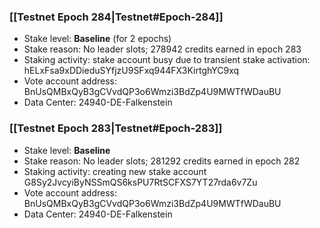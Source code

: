 ### [[Testnet Epoch 284|Testnet#Epoch-284]]
* Stake level: **Baseline** (for 2 epochs)
* Stake reason: No leader slots; 278942 credits earned in epoch 283
* Staking activity: stake account busy due to transient stake activation: hELxFsa9xDDieduSYfjzU9SFxq944FX3KirtghYC9xq
* Vote account address: BnUsQMBxQyB3gCVvdQP3o6Wmzi3BdZp4U9MWTfWDauBU
* Data Center: 24940-DE-Falkenstein
### [[Testnet Epoch 283|Testnet#Epoch-283]]
* Stake level: **Baseline**
* Stake reason: No leader slots; 281292 credits earned in epoch 282
* Staking activity: creating new stake account G8Sy2JvcyiByNSSmQS6ksPU7RtSCFXS7YT27rda6v7Zu
* Vote account address: BnUsQMBxQyB3gCVvdQP3o6Wmzi3BdZp4U9MWTfWDauBU
* Data Center: 24940-DE-Falkenstein